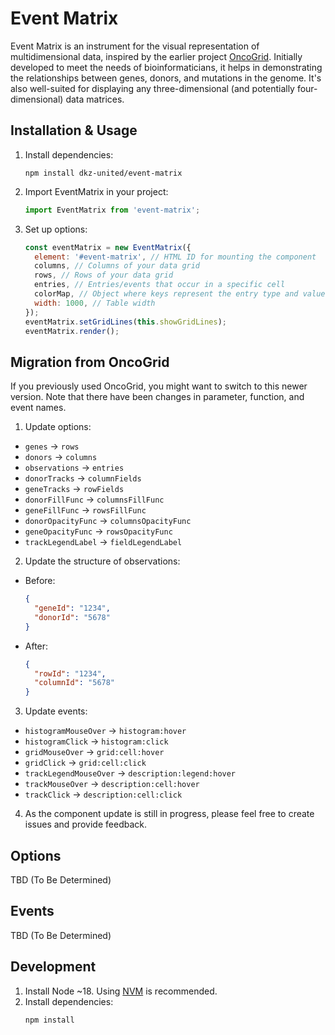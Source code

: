# Event Matrix

Event Matrix is an instrument for the visual representation of multidimensional data, inspired by the earlier
project [OncoGrid](https://github.com/oncojs/oncogrid). Initially developed to meet the needs of bioinformaticians, it
helps in demonstrating the relationships between genes, donors, and mutations in the genome. It's also well-suited for
displaying any three-dimensional (and potentially four-dimensional) data matrices.

## Installation & Usage

1. Install dependencies:
    ```shell
    npm install dkz-united/event-matrix
    ```
2. Import EventMatrix in your project:
    ```javascript
    import EventMatrix from 'event-matrix';
    ```
3. Set up options:
    ```javascript
    const eventMatrix = new EventMatrix({
      element: '#event-matrix', // HTML ID for mounting the component
      columns, // Columns of your data grid
      rows, // Rows of your data grid
      entries, // Entries/events that occur in a specific cell
      colorMap, // Object where keys represent the entry type and values represent the cell color
      width: 1000, // Table width
    });
    eventMatrix.setGridLines(this.showGridLines);
    eventMatrix.render();
    ```

## Migration from OncoGrid

If you previously used OncoGrid, you might want to switch to this newer version. Note that there have been changes in
parameter, function, and event names.

1. Update options:

- `genes` → `rows`
- `donors` → `columns`
- `observations` → `entries`
- `donorTracks` → `columnFields`
- `geneTracks` → `rowFields`
- `donorFillFunc` → `columnsFillFunc`
- `geneFillFunc` → `rowsFillFunc`
- `donorOpacityFunc` → `columnsOpacityFunc`
- `geneOpacityFunc` → `rowsOpacityFunc`
- `trackLegendLabel` → `fieldLegendLabel`

2. Update the structure of observations:

- Before:
  ```json
  {
    "geneId": "1234",
    "donorId": "5678"
  }
  ```
- After:
  ```json
  {
    "rowId": "1234",
    "columnId": "5678"
  }
  ```

3. Update events:

- `histogramMouseOver` → `histogram:hover`
- `histogramClick` → `histogram:click`
- `gridMouseOver` → `grid:cell:hover`
- `gridClick` → `grid:cell:click`
- `trackLegendMouseOver` → `description:legend:hover`
- `trackMouseOver` → `description:cell:hover`
- `trackClick` → `description:cell:click`

4. As the component update is still in progress, please feel free to create issues and provide feedback.

## Options

TBD (To Be Determined)

## Events

TBD (To Be Determined)

## Development

1. Install Node ~18. Using [NVM](https://github.com/nvm-sh/nvm) is recommended.
2. Install dependencies:
    ```shell
    npm install
    ```
